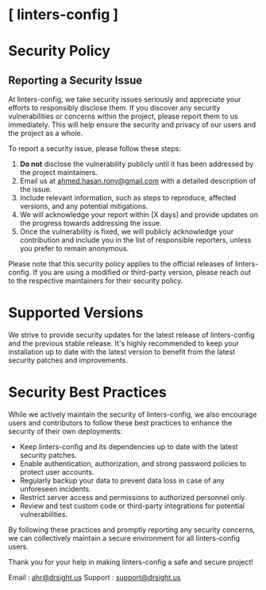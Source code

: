 # [ linters-config ]

# Security Policy

## Reporting a Security Issue

At linters-config, we take security issues seriously and appreciate your efforts to responsibly disclose them. If you discover any security vulnerabilities or concerns within the project, please report them to us immediately. This will help ensure the security and privacy of our users and the project as a whole.

To report a security issue, please follow these steps:

1. **Do not** disclose the vulnerability publicly until it has been addressed by the project maintainers.
2. Email us at [ahmed.hasan.rony@gmail.com](mailto:ahmed.hasan.rony@gmail.com) with a detailed description of the issue.
3. Include relevant information, such as steps to reproduce, affected versions, and any potential mitigations.
4. We will acknowledge your report within [X days] and provide updates on the progress towards addressing the issue.
5. Once the vulnerability is fixed, we will publicly acknowledge your contribution and include you in the list of responsible reporters, unless you prefer to remain anonymous.

Please note that this security policy applies to the official releases of linters-config. If you are using a modified or third-party version, please reach out to the respective maintainers for their security policy.

# Supported Versions

We strive to provide security updates for the latest release of linters-config and the previous stable release. It's highly recommended to keep your installation up to date with the latest version to benefit from the latest security patches and improvements.

# Security Best Practices

While we actively maintain the security of linters-config, we also encourage users and contributors to follow these best practices to enhance the security of their own deployments:

- Keep linters-config and its dependencies up to date with the latest security patches.
- Enable authentication, authorization, and strong password policies to protect user accounts.
- Regularly backup your data to prevent data loss in case of any unforeseen incidents.
- Restrict server access and permissions to authorized personnel only.
- Review and test custom code or third-party integrations for potential vulnerabilities.

By following these practices and promptly reporting any security concerns, we can collectively maintain a secure environment for all linters-config users.

Thank you for your help in making linters-config a safe and secure project!

Email : [ahr@drsight.us](mailto:ahr@drsight.us)
Support : [support@drsight.us](mailto:support@drsight.us)


